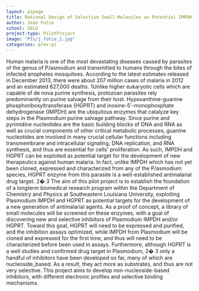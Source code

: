 ```yaml
---
layout: pipage
title: Rational Design of Selective Small-Molecules as Potential IMPDH Inhibitors
author: Jean Fotie
school: SELU
project-type: PilotProject
image: "PIs/j_fotie_2.jpg"
categories: prev-pi
---
```



<p>Human malaria is one of the most devastating diseases caused by parasites of the genus of P/asmodium and transmitted to humans through the bites of infected anopheles mosquitoes. According to the latest estimates released in December 2013, there were about 207 million cases of malaria in 2012 and an estimated 627,000 deaths. 1Unlike higher eukaryotic cells which are capable of de nova purine synthesis, protozoan parasites rely predominantly on purine salvage from their host. Hypoxanthine-guanine phosphoribosyltransferase {HGPRT) and inosine-5'-monophosphate dehydrogenase {IMPDH) are the ubiquitous enzymes that catalyze key steps in the Plasmodium purine salvage pathway. Since purine and pyrimidine nucleotides are the basic building blocks of DNA and RNA as well as crucial components of other critical metabolic processes, guanine nucleotides are involved in many crucial cellular functions including transmembrane and intracellular signaling, DNA replication, and RNA synthesis, and thus are essential for cells' proliferation. As such, IMPDH and HGPRT can be exploited as potential target for the development of new therapeutics against human malaria. In fact, unlike IMPDH which has not yet been cloned, expressed and characterized from any of the P/asmodium species, HGPRT enzyme from this parasite is a well-established antimalarial drug target. 2� 3 The aim of this pilot project is to establish the foundation of a longterm biomedical research program within the Department of Chemistry and Physics at Southeastern Louisiana University, exploiting Plasmodium IMPDH and HGPRT as potential targets for the development of a new generation of antimalarial agents. As a proof of concept, a library of small molecules will be screened on these enzymes, with a goal of discovering new and selective inhibitors of Plasmodium IMPDH and/or HGPRT. Toward this goal, HGPRT will need to be expressed and purified, and the inhibition assays optimized, while IMPDH from Plasmodium will be cloned and expressed for the first time, and thus will need to be characterized before been used in assays. Furthermore, although HGPRT is a well studies and confirmed drug target in Plasmodium, 2� 3 only a handful of inhibitors have been developed so far, many of which are nucleoside_based. As a result, they act more as substrates, and thus are not very selective. This project aims to develop non-nucleoside-based inhibitors, with different electronic profiles and selective binding mechanisms.</p>
